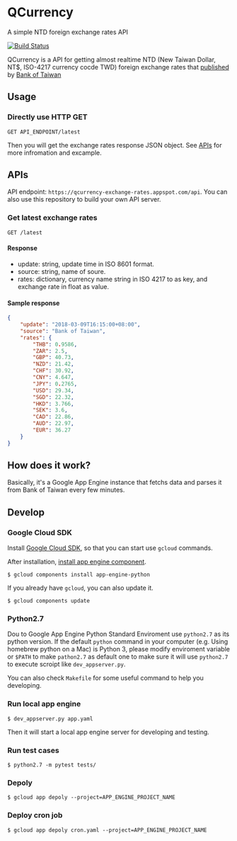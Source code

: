 # QCurrency 
A simple NTD foreign exchange rates API

[![Build Status](https://travis-ci.org/qcl/QCurrency.svg?branch=master)](https://travis-ci.org/qcl/QCurrency)

QCurrency is a API for getting almost realtime NTD (New Taiwan Dollar, NT$, ISO-4217 currency cocde TWD) foreign exchange rates that [published](http://rate.bot.com.tw/) by [Bank of Taiwan](http://www.bot.com.tw/)

## Usage

### Directly use HTTP GET
```HTTP
GET API_ENDPOINT/latest
```

Then you will get the exchange rates response JSON object. See [APIs](#apis) for more infromation and excample.

## APIs

API endpoint: `https://qcurrency-exchange-rates.appspot.com/api`. You can also use this repository to build your own API server.

### Get latest exchange rates

```http
GET /latest
```

#### Response

- update: string, update time in ISO 8601 format.
- source: string, name of soure.
- rates: dictionary, currency name string in ISO 4217 to as key, and exchange rate in float as value.

#### Sample response

```json
{
	"update": "2018-03-09T16:15:00+08:00",
	"source": "Bank of Taiwan",
	"rates": {
		"THB": 0.9586,
		"ZAR": 2.5,
		"GBP": 40.73,
		"NZD": 21.42,
		"CHF": 30.92,
		"CNY": 4.647,
		"JPY": 0.2765,
		"USD": 29.34,
		"SGD": 22.32,
		"HKD": 3.766,
		"SEK": 3.6,
		"CAD": 22.86,
		"AUD": 22.97,
		"EUR": 36.27
	}
}
```

## How does it work?

Basically, it's a Google App Engine instance that fetchs data and parses it from Bank of Taiwan every few minutes. 

## Develop

### Google Cloud SDK

Install [Google Cloud SDK](https://cloud.google.com/sdk/downloads), so that you can start use `gcloud` commands.

After installation, [install app engine component](https://cloud.google.com/appengine/docs/standard/python/download).

```
$ gcloud components install app-engine-python
```

If you already have `gcloud`, you can also update it.

```
$ gcloud components update
```

### Python2.7

Dou to Google App Engine Python Standard Enviroment use `python2.7` as its python version. If the default `python` command in your computer (e.g. Using homebrew python on a Mac) is Python 3, please modify enviroment variable or `$PATH` to make `pathon2.7` as default one to make sure it will use `python2.7` to execute scroipt like `dev_appserver.py`.

You can also check `Makefile` for some useful command to help you developing.

### Run local app engine 

```
$ dev_appserver.py app.yaml
```

Then it will start a local app engine server for developing and testing.

### Run test cases
```
$ python2.7 -m pytest tests/
```

### Depoly

```
$ gcloud app depoly --project=APP_ENGINE_PROJECT_NAME
```

### Deploy cron job
```
$ gcloud app depoly cron.yaml --project=APP_ENGINE_PROJECT_NAME 
```
